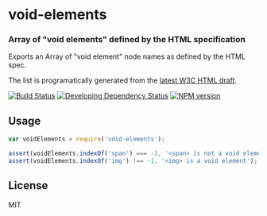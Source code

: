 void-elements
==============

### Array of "void elements" defined by the HTML specification

Exports an Array of "void element" node names as defined by the HTML spec.

The list is programatically generated from
the [latest W3C HTML draft](http://www.w3.org/html/wg/drafts/html/master/syntax.html#void-elements).

[![Build Status](https://img.shields.io/travis/jadejs/void-elements/master.svg?style=flat)](https://travis-ci.org/jadejs/void-elements)
[![Developing Dependency Status](https://img.shields.io/david/dev/jadejs/void-elements.svg?style=flat)](https://david-dm.org/jadejs/void-elements#info=devDependencies)
[![NPM version](https://img.shields.io/npm/v/void-elements.svg?style=flat)](https://www.npmjs.org/package/void-elements)

Usage
-----

```js
var voidElements = require('void-elements');

assert(voidElements.indexOf('span') === -1, '<span> is not a void element');
assert(voidElements.indexOf('img') !== -1, '<img> is a void element');
```

License
-------

MIT
